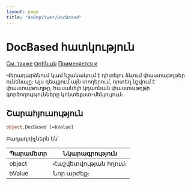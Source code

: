 ```yaml
---
layout: page
title: "AsRepViwer/DocBased"
---
```



# DocBased հատկություն

[См. также](../AsRepViewer.md) [Օրինակ](../../Examples/E_AsRepViewer.html)  [Применяется к](../AsRepViewer.md) 

Վերադարձնում կամ նշանակում է դիտելու ձևում փաստաթղթեր ունենալը։ Այս դեպքում այն տողերում, որտեղ նշվում է փաստաթուղթը, հասանելի կդառնան փաստաթղթի գործողությունները կոնտեքստ-մենյույում։ 

## Շարահյուսություն

``` vb
object.DocBased [=bValue] 
```
Բաղադրիչներն են՝ 


| Պարամետր | Նկարագրություն |
|--|--|
| object | Հաշվետվության հղում։  |
| bValue | Նոր արժեք։ |

